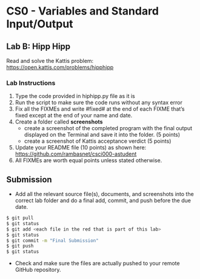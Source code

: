 # CS0 - Variables and Standard Input/Output

## Lab B: Hipp Hipp

Read and solve the Kattis problem: https://open.kattis.com/problems/hipphipp

### Lab Instructions

1. Type the code provided in hiphipp.py file as it is
2. Run the script to make sure the code runs without any syntax error
3. Fix all the FIXMEs and write #fixed# at the end of each FIXME that’s fixed except at the end of your name and date.
4. Create a folder called **screenshots**
   - create a screenshot of the completed program with the final output displayed on the Terminal and save it into the folder. (5 points)
   - create a screenshot of Kattis acceptance verdict (5 points)
5. Update your README file (10 points) as shown here: https://github.com/rambasnet/csci000-astudent
6. All FIXMEs are worth equal points unless stated otherwise.

## Submission

- Add all the relevant source file(s), documents, and screenshots into the correct lab folder and do a final add, commit, and push before the due date.

```bash
$ git pull
$ git status
$ git add <each file in the red that is part of this lab>
$ git status
$ git commit -m "Final Submission"
$ git push
$ git status
```

- Check and make sure the files are actually pushed to your remote GitHub repository.
